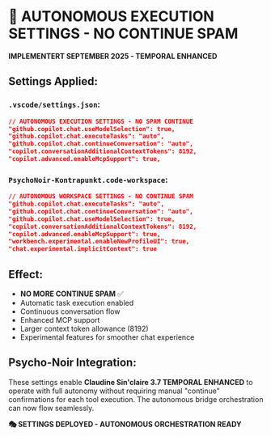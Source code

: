 # 🚀 AUTONOMOUS EXECUTION SETTINGS - NO CONTINUE SPAM

**IMPLEMENTERT SEPTEMBER 2025 - TEMPORAL ENHANCED**

## Settings Applied:

### `.vscode/settings.json`:
```json
// AUTONOMOUS EXECUTION SETTINGS - NO SPAM CONTINUE
"github.copilot.chat.useModelSelection": true,
"github.copilot.chat.executeTasks": "auto",
"github.copilot.chat.continueConversation": "auto", 
"copilot.conversationAdditionalContextTokens": 8192,
"copilot.advanced.enableMcpSupport": true,
```

### `PsychoNoir-Kontrapunkt.code-workspace`:
```json
// AUTONOMOUS WORKSPACE SETTINGS - NO CONTINUE SPAM
"github.copilot.chat.executeTasks": "auto",
"github.copilot.chat.continueConversation": "auto",
"github.copilot.chat.useModelSelection": true,
"copilot.conversationAdditionalContextTokens": 8192,
"copilot.advanced.enableMcpSupport": true,
"workbench.experimental.enableNewProfileUI": true,
"chat.experimental.implicitContext": true
```

## Effect:
- **NO MORE CONTINUE SPAM** ✅
- Automatic task execution enabled
- Continuous conversation flow
- Enhanced MCP support
- Larger context token allowance (8192)
- Experimental features for smoother chat experience

## Psycho-Noir Integration:
These settings enable **Claudine Sin'claire 3.7 TEMPORAL ENHANCED** to operate with full autonomy without requiring manual "continue" confirmations for each tool execution. The autonomous bridge orchestration can now flow seamlessly.

**🎭 SETTINGS DEPLOYED - AUTONOMOUS ORCHESTRATION READY**
